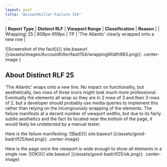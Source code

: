 ```yaml
---
layout: post
title: "AccountKiller Failure 154"
---
```

| **Report Type** | **Distinct RLF** | **Viewport Range** | **Classification** | **Reason** |
| Wrapping| 25 | 808px-959px | TP | 'The Atlantic' clearly wrapped onto a new row | 

![Screenshot of the fault]({{ site.baseurl }}/assets/images/AccountKiller/fault154/wrappingWidth883.png){: .center-image }

## About Distinct RLF 25

‘The Atlantic’ wraps onto a new line. No impact on functionality, but aesthetically, two rows of three icons might look much more professional. Eventually the elements all wrap so they are in 2 rows of 3 and then 3 rows of 2, but a developer should probably use media queries to implement this rather than relying on the incongruously wrapping of the elements. The failure manifests at a decent number of viewport widths, but due to its fairly subtle aesthetics and the fact its located near the bottom of the page, it would likely be undetected by a manual tester.

Here is the failure manifesting:
![Bad]({{ site.baseurl }}/assets/good-bad/rlf25/bad.png){: .center-image}

Here is the page once the viewport is wide enough to show all elements in a single row:
![OK]({{ site.baseurl }}/assets/good-bad/rlf25/ok.png){: .center-image}

